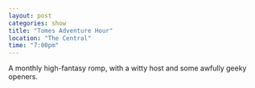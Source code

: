 ```yaml
---
layout: post
categories: show
title: "Tomes Adventure Hour"
location: "The Central"
time: "7:00pm"
---
```


A monthly high-fantasy romp, with a witty host and some awfully geeky openers.